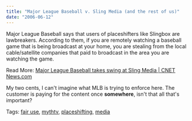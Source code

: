 ```yaml
---
title: "Major League Baseball v. Sling Media (and the rest of us)"
date: "2006-06-12"
---
```


Major League Baseball says that users of placeshifters like Slingbox are lawbreakers. According to them, if you are remotely watching a baseball game that is being broadcast at your home, you are stealing from the local cable/satellite companies that paid to broadcast in the area you are watching the game.  
  
Read More: [Major League Baseball takes swing at Sling Media | CNET News.com](http://news.com.com/2100-1025_3-6080665.html)  
  
My two cents, I can't imagine what MLB is trying to enforce here. The customer is paying for the content once **somewhere**, isn't that all that's important?  
  

Tags: [fair use](http://technorati.com/tag/fair+use), [mythtv](http://technorati.com/tag/mythtv), [placeshifting](http://technorati.com/tag/placeshifting), [media](http://technorati.com/tag/media)
